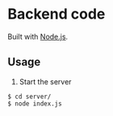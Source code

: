 # Backend code

Built with [Node.js](https://nodejs.org/en).

## Usage

1. Start the server

```console
$ cd server/
$ node index.js
```
